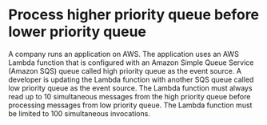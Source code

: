 # Process higher priority queue before lower priority queue

A company runs an application on AWS. The application uses an AWS Lambda function that is configured with an Amazon Simple Queue Service (Amazon SQS) queue called high priority queue as the event source. A developer is updating the Lambda function with another SQS queue called low priority queue as the event source. The Lambda function must always read up to 10 simultaneous messages from the high priority queue before processing messages from low priority queue. The Lambda function must be limited to 100 simultaneous invocations.
